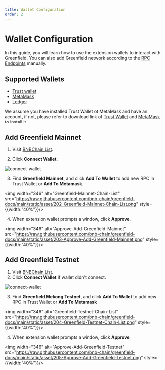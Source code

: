 ```yaml
---
title: Wallet Configuration
order: 2
---
```


# Wallet Configuration

In this guide, you will learn how to use the extension wallets to interact with Greenfield. You can also add Greenfield
network according to the [RPC Endpoints](../../api/endpoints.md) manually.

## Supported Wallets
* [Trust wallet](https://trustwallet.com/)
* [MetaMask](https://metamask.io/)
* [Ledger](https://www.ledger.com/)

We assume you have installed Trust Wallet ot MetaMask and have an account, if not, please refer to download link of [Trust Wallet](https://chrome.google.com/webstore/detail/trust-wallet/egjidjbpglichdcondbcbdnbeeppgdph) and [MetaMask](https://metamask.io/download/)
to install it.

## Add Greenfield Mainnet
1. Visit [BNBChain List](https://www.bnbchainlist.org/).

2. Click **Connect Wallet**.


![connect-wallet](../../../static/asset/201-Connect-Wallet.png)

3. Find **Greenfield Mainnet**, and click **Add To Wallet** to add new RPC in Trust Wallet or **Add To Metamask**.

<img width="346" alt="Greenfield-Mainnet-Chain-List" src="https://raw.githubusercontent.com/bnb-chain/greenfield-docs/main/static/asset/202-Greenfield-Mainnet-Chain-List.png" style={{width:"40%"}}/>

4. When extension wallet prompts a window, click **Approve**.

<img width="346" alt="Approve-Add-Greenfield-Mainnet" src="https://raw.githubusercontent.com/bnb-chain/greenfield-docs/main/static/asset/203-Approve-Add-Greenfield-Mainnet.png" style={{width:"40%"}}/>

## Add Greenfield Testnet
1. Visit [BNBChain List](https://www.bnbchainlist.org/).
2. Click **Connect Wallet** if wallet didn't connect.

![connect-wallet](../../../static/asset/201-Connect-Wallet.png)

3. Find **Greenfield Mekong Testnet**, and click **Add To Wallet** to add new RPC in Trust Wallet or **Add To Metamask**

<img width="346" alt="Greenfield-Testnet-Chain-List" src="https://raw.githubusercontent.com/bnb-chain/greenfield-docs/main/static/asset/204-Greenfield-Testnet-Chain-List.png" style={{width:"40%"}}/>

4. When extension wallet prompts a window, click **Approve**

<img width="346" alt="Approve-Add-Greenfield-Testnet" src="https://raw.githubusercontent.com/bnb-chain/greenfield-docs/main/static/asset/205-Approve-Add-Greenfield-Testnet.png" style={{width:"40%"}}/>
